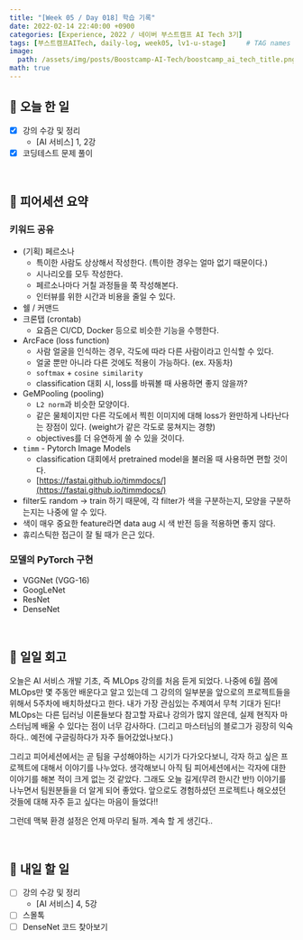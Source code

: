 ```yaml
---
title: "[Week 05 / Day 018] 학습 기록"
date: 2022-02-14 22:40:00 +0900
categories: [Experience, 2022 / 네이버 부스트캠프 AI Tech 3기]
tags: [부스트캠프AITech, daily-log, week05, lv1-u-stage]     # TAG names should always be lowercase
image: 
  path: /assets/img/posts/Boostcamp-AI-Tech/boostcamp_ai_tech_title.png
math: true
---
```

## **📝 오늘 한 일**
- [x] 강의 수강 및 정리
    - [AI 서비스] 1, 2강
- [x] 코딩테스트 문제 풀이

<br>

## **👥 피어세션 요약**
### **키워드 공유**
- (기획) 페르소나
    - 특이한 사람도 상상해서 작성한다. (특이한 경우는 얼마 없기 때문이다.)
    - 시나리오를 모두 작성한다.
    - 페르소나마다 거칠 과정들을 쭉 작성해본다.
    - 인터뷰를 위한 시간과 비용을 줄일 수 있다.
- 쉘 / 커맨드
- 크론탭 (crontab)
    - 요즘은 CI/CD, Docker 등으로 비슷한 기능을 수행한다.
- ArcFace (loss function)
    - 사람 얼굴을 인식하는 경우, 각도에 따라 다른 사람이라고 인식할 수 있다.
    - 얼굴 뿐만 아니라 다른 것에도 적용이 가능하다. (ex. 자동차)
    - `softmax` + `cosine similarity`
    - classification 대회 시, loss를 바꿔볼 때 사용하면 좋지 않을까?
- GeMPooling (pooling)
    - `L2 norm`과 비슷한 모양이다.
    - 같은 물체이지만 다른 각도에서 찍힌 이미지에 대해 loss가 완만하게 나타난다는 장점이 있다. (weight가 같은 각도로 뭉쳐지는 경향)
    - objectives를 더 유연하게 쓸 수 있을 것이다.
- `timm` - Pytorch Image Models
    - classification 대회에서 pretrained model을 불러올 때 사용하면 편할 것이다.
    - [https://fastai.github.io/timmdocs/](https://fastai.github.io/timmdocs/)
- filter도 random → train 하기 때문에, 각 filter가 색을 구분하는지, 모양을 구분하는지는 나중에 알 수 있다.
- 색이 매우 중요한 feature라면 data aug 시 색 반전 등을 적용하면 좋지 않다.
- 휴리스틱한 접근이 잘 될 때가 은근 있다.

### **모델의 PyTorch 구현**
- VGGNet (VGG-16)
- GoogLeNet
- ResNet
- DenseNet

<br>

## **🐾 일일 회고**
오늘은 AI 서비스 개발 기초, 즉 MLOps 강의를 처음 듣게 되었다. 나중에 6월 쯤에 MLOps만 몇 주동안 배운다고 알고 있는데 그 강의의 일부분을 앞으로의 프로젝트들을 위해서 5주차에 배치하셨다고 한다. 내가 가장 관심있는 주제여서 무척 기대가 된다! MLOps는 다른 딥러닝 이론들보다 참고할 자료나 강의가 많지 않은데, 실제 현직자 마스터님께 배울 수 있다는 점이 너무 감사하다. (그리고 마스터님의 블로그가 굉장히 익숙하다.. 예전에 구글링하다가 자주 들어갔었나보다.)

그리고 피어세션에서는 곧 팀을 구성해야하는 시기가 다가오다보니, 각자 하고 싶은 프로젝트에 대해서 이야기를 나누었다. 생각해보니 아직 팀 피어세션에서는 각자에 대한 이야기를 해본 적이 크게 없는 것 같았다. 그래도 오늘 길게(무려 한시간 반!) 이야기를 나누면서 팀원분들을 더 알게 되어 좋았다. 앞으로도 경험하셨던 프로젝트나 해오셨던 것들에 대해 자주 듣고 싶다는 마음이 들었다!! 

그런데 맥북 환경 설정은 언제 마무리 될까. 계속 할 게 생긴다..

<br>

## **🚀 내일 할 일**
- [ ] 강의 수강 및 정리
    - [AI 서비스] 4, 5강
- [ ] 스몰톡
- [ ] DenseNet 코드 찾아보기